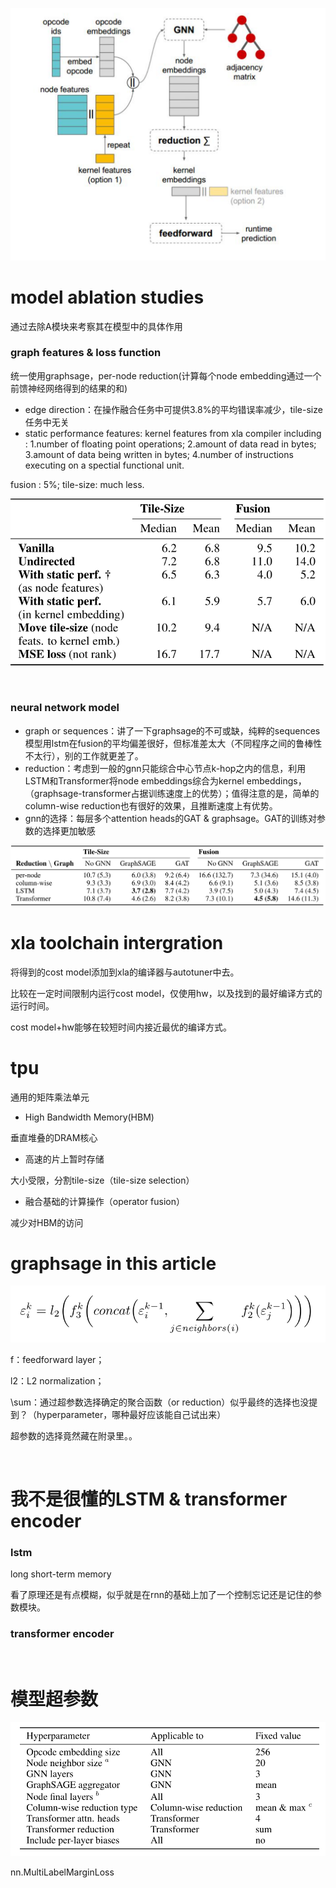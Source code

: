 ![截图](5361580125a8bdd075d94d6944470417.png)

# model ablation studies 

通过去除A模块来考察其在模型中的具体作用

### graph features & loss function

统一使用graphsage，per-node reduction(计算每个node embedding通过一个前馈神经网络得到的结果的和)

- edge direction：在操作融合任务中可提供3.8%的平均错误率减少，tile-size任务中无关
- static performance features: kernel features from xla compiler including : 1.number of floating point operations; 2.amount of data read in bytes; 3.amount of data being written in bytes; 4.number of instructions executing on a spectial functional unit.

fusion : 5%; tile-size: much less.

![截图](71906ad2fb6342e56da74fda738c9aa7.png)

<br/>

### neural network model

- graph or sequences：讲了一下graphsage的不可或缺，纯粹的sequences模型用lstm在fusion的平均偏差很好，但标准差太大（不同程序之间的鲁棒性不太行），别的工作就更差了。
- reduction：考虑到一般的gnn只能综合中心节点k-hop之内的信息，利用LSTM和Transformer将node embeddings综合为kernel embeddings，（graphsage-transformer占据训练速度上的优势）；值得注意的是，简单的column-wise reduction也有很好的效果，且推断速度上有优势。
- gnn的选择：每层多个attention heads的GAT & graphsage。GAT的训练对参数的选择更加敏感

![截图](8ba703248fd376b700316e048e44d4a4.png)

# xla toolchain intergration

将得到的cost model添加到xla的编译器与autotuner中去。

比较在一定时间限制内运行cost model，仅使用hw，以及找到的最好编译方式的运行时间。

cost model+hw能够在较短时间内接近最优的编译方式。

# tpu

通用的矩阵乘法单元

- High Bandwidth Memory(HBM)

垂直堆叠的DRAM核心

- 高速的片上暂时存储

大小受限，分割tile-size（tile-size selection）

- 融合基础的计算操作（operator fusion）

减少对HBM的访问

# graphsage in this article

![截图](a2b6bc851da3dc60f6899d28dac38198.png)

f：feedforward layer；

l2：L2 normalization；

\sum：通过超参数选择确定的聚合函数（or reduction）似乎最终的选择也没提到？（hyperparameter，哪种最好应该能自己试出来）

超参数的选择竟然藏在附录里。。

<br/>

# 我不是很懂的LSTM & transformer encoder

### lstm

long short-term memory

看了原理还是有点模糊，似乎就是在rnn的基础上加了一个控制忘记还是记住的参数模块。

### transformer encoder

<br/>

# 模型超参数

![截图](498383c9b09f85bde5e833a484a0ad25.png)

nn.MultiLabelMarginLoss
